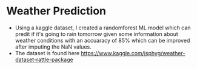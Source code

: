 # Weather Prediction
- Using a kaggle dataset, I created a randomforest ML model which can predit if it's going to rain tomorrow given some information about weather conditions with an accuaracy of 85% which can be improved after imputing the NaN values.
- The dataset is found here https://www.kaggle.com/jsphyg/weather-dataset-rattle-package
